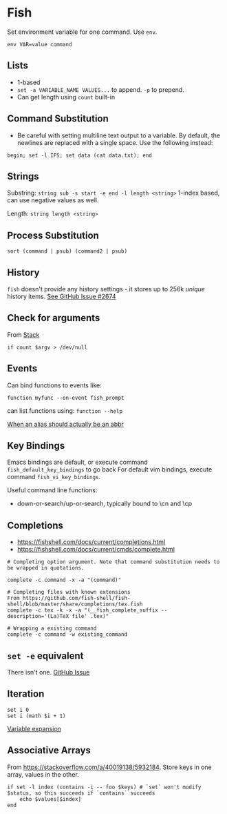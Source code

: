 # Fish

Set environment variable for one command. Use `env`.

```fish
env VAR=value command
```

## Lists

- 1-based
- `set -a VARIABLE_NAME VALUES...` to append. `-p` to prepend.
- Can get length using `count` built-in

## Command Substitution

- Be careful with setting multiline text output to a variable. By
  default, the newlines are replaced with a single space. Use the
  following instead:

```
begin; set -l IFS; set data (cat data.txt); end
```

## Strings

Substring: `string sub -s start -e end -l length <string>`
1-index based, can use negative values as well.

Length: `string length <string>`

## Process Substitution

```fish
sort (command | psub) (command2 | psub)
```

## History

`fish` doesn't provide any history settings - it stores up to 256k
*unique* history items. [See GitHub Issue #2674](https://github.com/fish-shell/fish-shell/issues/2674)

## Check for arguments

From [Stack](https://stackoverflow.com/a/29643375/5932184)

```fish
if count $argv > /dev/null
```

## Events

Can bind functions to events like:

```fish
function myfunc --on-event fish_prompt
```

can list functions using: `function --help`

[When an alias should actually be an abbr](https://www.sean.sh/log/when-an-alias-should-actually-be-an-abbr/)


## Key Bindings

Emacs bindings are default, or execute command `fish_default_key_bindings` to go back
For default vim bindings, execute command `fish_vi_key_bindings`.

Useful command line functions:

- down-or-search/up-or-search, typically bound to \cn and \cp

## Completions

- <https://fishshell.com/docs/current/completions.html>
- <https://fishshell.com/docs/current/cmds/complete.html>

```fish
# Completing option argument. Note that command substitution needs to be wrapped in quotations.

complete -c command -x -a "(command)"

# Completing files with known extensions
From https://github.com/fish-shell/fish-shell/blob/master/share/completions/tex.fish
complete -c tex -k -x -a "(__fish_complete_suffix --description='(La)TeX file' .tex)"

# Wrapping a existing command
complete -c command -w existing_command
```

## `set -e` equivalent

There isn't one. [GitHub Issue](https://github.com/fish-shell/fish-shell/issues/510)

## Iteration

```fish
set i 0
set i (math $i + 1)
```

[Variable expansion](https://fishshell.com/docs/current/language.html#variable-expansion)

## Associative Arrays

From <https://stackoverflow.com/a/40019138/5932184>. Store keys in one array, values in the other.

```fish
if set -l index (contains -i -- foo $keys) # `set` won't modify $status, so this succeeds if `contains` succeeds
    echo $values[$index]
end
```
